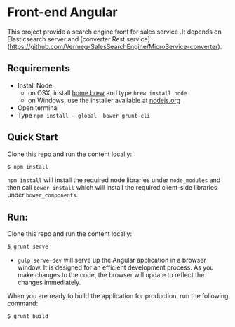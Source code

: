 # Front-end Angular
This project provide a search engine front for sales service .It depends on Elasticsearch server and [converter Rest service] (https://github.com/Vermeg-SalesSearchEngine/MicroService-converter).

## Requirements

- Install Node
    - on OSX, install [home brew](http://brew.sh/) and type `brew install node`
    - on Windows, use the installer available at [nodejs.org](http://nodejs.org/)
- Open terminal
- Type `npm install --global  bower grunt-cli`
## Quick Start
Clone this repo and run the content locally:
```bash
$ npm install
```
`npm install` will install the required node libraries under `node_modules` and then call `bower install` which will install the required client-side libraries under `bower_components`.

## Run:
Clone this repo and run the content locally:
```bash
$ grunt serve
```

- `gulp serve-dev` will serve up the Angular application in a browser window. It is designed for an efficient development process. As you make changes to the code, the browser will update to reflect the changes immediately.

When you are ready to build the application for production, run the following command:
```bash
$ grunt build
```

